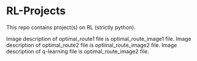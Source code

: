 # RL-Projects
This repo contains project(s) on RL (strictly python).

Image description of optimal_route1 file is optimal_route_image1 file.
Image description of optimal_route2 file is optimal_route_image2 file.
Image description of q-learning file is optimal_route_image2 file.

